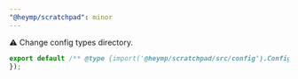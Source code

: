 ```yaml
---
"@heymp/scratchpad": minor
---
```


⚠️  Change config types directory.

```js
export default /** @type {import('@heymp/scratchpad/src/config').Config} */ ({
});
```
